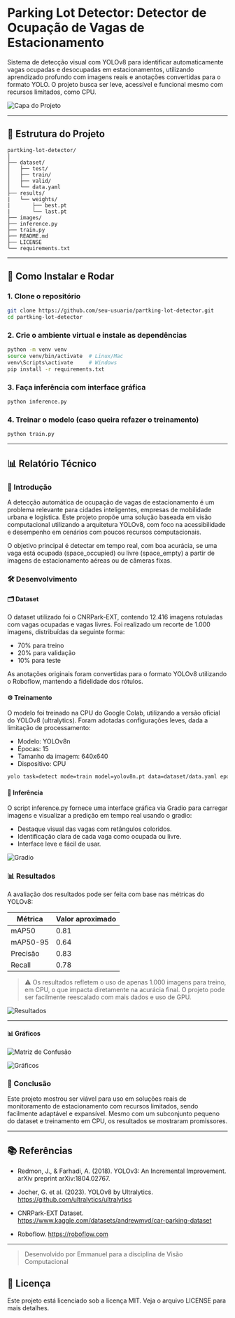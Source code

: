 # Parking Lot Detector: Detector de Ocupação de Vagas de Estacionamento

Sistema de detecção visual com YOLOv8 para identificar automaticamente vagas ocupadas e desocupadas em estacionamentos, utilizando aprendizado profundo com imagens reais e anotações convertidas para o formato YOLO. O projeto busca ser leve, acessível e funcional mesmo com recursos limitados, como CPU.

![Capa do Projeto](/images/exemplo.jpg)

---

## 🔹 Estrutura do Projeto

```
partking-lot-detector/
│
├── dataset/
│   ├── test/
│   ├── train/
│   ├── valid/
│   └── data.yaml
├── results/
|   └── weights/
|       ├── best.pt
|       └── last.pt
├── images/
├── inference.py    
├── train.py         
├── README.md        
├── LICENSE          
└── requirements.txt 
```

---

## 🚀 Como Instalar e Rodar

### 1. Clone o repositório

```bash
git clone https://github.com/seu-usuario/partking-lot-detector.git
cd partking-lot-detector
```

### 2. Crie o ambiente virtual e instale as dependências

```bash
python -m venv venv
source venv/bin/activate  # Linux/Mac
venv\Scripts\activate     # Windows
pip install -r requirements.txt
```

### 3. Faça inferência com interface gráfica

```bash
python inference.py
```

### 4. Treinar o modelo (caso queira refazer o treinamento)

```bash
python train.py
```

---

## 📊 Relatório Técnico

### 🧠 Introdução
A detecção automática de ocupação de vagas de estacionamento é um problema relevante para cidades inteligentes, empresas de mobilidade urbana e logística. Este projeto propõe uma solução baseada em visão computacional utilizando a arquitetura YOLOv8, com foco na acessibilidade e desempenho em cenários com poucos recursos computacionais.

O objetivo principal é detectar em tempo real, com boa acurácia, se uma vaga está ocupada (space_occupied) ou livre (space_empty) a partir de imagens de estacionamento aéreas ou de câmeras fixas.

### 🛠️ Desenvolvimento
#### 🗂️ Dataset
O dataset utilizado foi o CNRPark-EXT, contendo 12.416 imagens rotuladas com vagas ocupadas e vagas livres. Foi realizado um recorte de 1.000 imagens, distribuídas da seguinte forma:

* 70% para treino
* 20% para validação
* 10% para teste

As anotações originais foram convertidas para o formato YOLOv8 utilizando o Roboflow, mantendo a fidelidade dos rótulos.

#### ⚙️ Treinamento
O modelo foi treinado na CPU do Google Colab, utilizando a versão oficial do YOLOv8 (ultralytics). Foram adotadas configurações leves, dada a limitação de processamento:

* Modelo: YOLOv8n
* Épocas: 15
* Tamanho da imagem: 640x640
* Dispositivo: CPU

```bash
yolo task=detect mode=train model=yolov8n.pt data=dataset/data.yaml epochs=30 imgsz=640 device=cpu
```

#### 🧪 Inferência
O script inference.py fornece uma interface gráfica via Gradio para carregar imagens e visualizar a predição em tempo real usando o gradio:

* Destaque visual das vagas com retângulos coloridos.
* Identificação clara de cada vaga como ocupada ou livre.
* Interface leve e fácil de usar.

![Gradio](images/confusion_gradio.png)

### 📊 Resultados

A avaliação dos resultados pode ser feita com base nas métricas do YOLOv8:

| Métrica  | Valor aproximado |
| -------- | ---------------- |
| mAP50    | 0.81             |
| mAP50-95 | 0.64             |
| Precisão | 0.83             |
| Recall   | 0.78             |

> ⚠️ Os resultados refletem o uso de apenas 1.000 imagens para treino, em CPU, o que impacta diretamente na acurácia final. O projeto pode ser facilmente reescalado com mais dados e uso de GPU.

![Resultados](images/results.jpg)

---

#### 📊 Gráficos

![Matriz de Confusão](images/confusion_matrix.png)

![Gráficos](images/grafics.png)

### 🔎 Conclusão
Este projeto mostrou ser viável para uso em soluções reais de monitoramento de estacionamento com recursos limitados, sendo facilmente adaptável e expansível. Mesmo com um subconjunto pequeno do dataset e treinamento em CPU, os resultados se mostraram promissores.

---

## 📚 Referências

* Redmon, J., & Farhadi, A. (2018). YOLOv3: An Incremental Improvement. arXiv preprint arXiv:1804.02767.

* Jocher, G. et al. (2023). YOLOv8 by Ultralytics. https://github.com/ultralytics/ultralytics

* CNRPark-EXT Dataset. https://www.kaggle.com/datasets/andrewmvd/car-parking-dataset

* Roboflow. https://roboflow.com
---

> Desenvolvido por Emmanuel para a disciplina de Visão Computacional

## 📄 Licença
Este projeto está licenciado sob a licença MIT. Veja o arquivo LICENSE para mais detalhes.